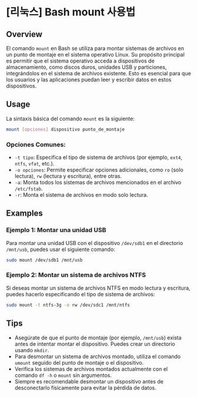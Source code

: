 # [리눅스] Bash mount 사용법

## Overview
El comando `mount` en Bash se utiliza para montar sistemas de archivos en un punto de montaje en el sistema operativo Linux. Su propósito principal es permitir que el sistema operativo acceda a dispositivos de almacenamiento, como discos duros, unidades USB y particiones, integrándolos en el sistema de archivos existente. Esto es esencial para que los usuarios y las aplicaciones puedan leer y escribir datos en estos dispositivos.

## Usage
La sintaxis básica del comando `mount` es la siguiente:

```bash
mount [opciones] dispositivo punto_de_montaje
```

### Opciones Comunes:
- `-t tipo`: Especifica el tipo de sistema de archivos (por ejemplo, `ext4`, `ntfs`, `vfat`, etc.).
- `-o opciones`: Permite especificar opciones adicionales, como `ro` (solo lectura), `rw` (lectura y escritura), entre otras.
- `-a`: Monta todos los sistemas de archivos mencionados en el archivo `/etc/fstab`.
- `-r`: Monta el sistema de archivos en modo solo lectura.

## Examples
### Ejemplo 1: Montar una unidad USB
Para montar una unidad USB con el dispositivo `/dev/sdb1` en el directorio `/mnt/usb`, puedes usar el siguiente comando:

```bash
sudo mount /dev/sdb1 /mnt/usb
```

### Ejemplo 2: Montar un sistema de archivos NTFS
Si deseas montar un sistema de archivos NTFS en modo lectura y escritura, puedes hacerlo especificando el tipo de sistema de archivos:

```bash
sudo mount -t ntfs-3g -o rw /dev/sdc1 /mnt/ntfs
```

## Tips
- Asegúrate de que el punto de montaje (por ejemplo, `/mnt/usb`) exista antes de intentar montar el dispositivo. Puedes crear un directorio usando `mkdir`.
- Para desmontar un sistema de archivos montado, utiliza el comando `umount` seguido del punto de montaje o el dispositivo.
- Verifica los sistemas de archivos montados actualmente con el comando `df -h` o `mount` sin argumentos.
- Siempre es recomendable desmontar un dispositivo antes de desconectarlo físicamente para evitar la pérdida de datos.